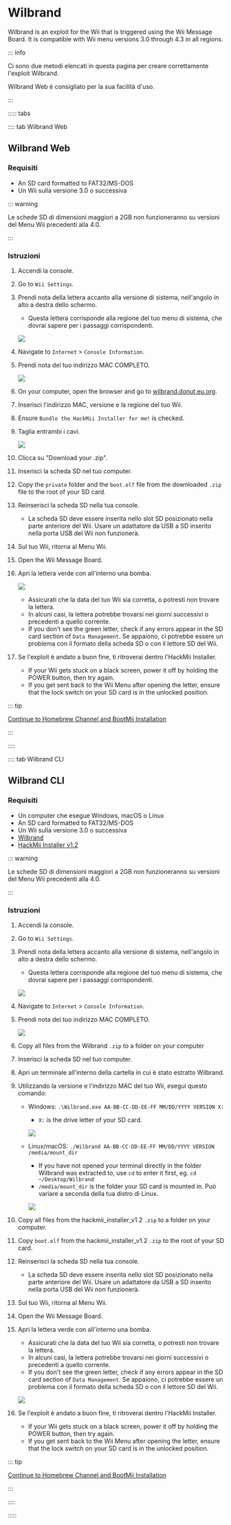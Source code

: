 # Wilbrand

Wilbrand is an exploit for the Wii that is triggered using the Wii Message Board. It is compatible with Wii menu versions 3.0 through 4.3 in all regions.

::: info

Ci sono due metodi elencati in questa pagina per creare correttamente l'exploit Wilbrand.

Wilbrand Web è consigliato per la sua facilità d'uso.

:::

::::: tabs

:::: tab Wilbrand Web

## Wilbrand Web

### Requisiti

- An SD card formatted to FAT32/MS-DOS
- Un Wii sulla versione 3.0 o successiva

::: warning

Le schede SD di dimensioni maggiori a 2GB non funzioneranno su versioni del Menu Wii precedenti alla 4.0.

:::

### Istruzioni

1. Accendi la console.

2. Go to `Wii Settings`.

3. Prendi nota della lettera accanto alla versione di sistema, nell'angolo in alto a destra dello schermo.

   - Questa lettera corrisponde alla regione del tuo menu di sistema, che dovrai sapere per i passaggi corrispondenti.

   ![](/images/wii/SystemMenuVersion.png)

4. Navigate to `Internet` > `Console Information`.

5. Prendi nota del tuo indirizzo MAC COMPLETO.

   ![](/images/wii/MacAddress.png)

6. On your computer, open the browser and go to [wilbrand.donut.eu.org](https://wilbrand.donut.eu.org/).

7. Inserisci l'indirizzo MAC, versione e la regione del tuo Wii.

8. Ensure `Bundle the HackMii Installer for me!` is checked.

9. Taglia entrambi i cavi.

   ![](/images/exploits/wilbrand/web.png)

10. Clicca su "Download your .zip".

11. Inserisci la scheda SD nel tuo computer.

12. Copy the `private` folder and the `boot.elf` file from the downloaded `.zip` file to the root of your SD card.

13. Reinserisci la scheda SD nella tua console.
    - La scheda SD deve essere inserita nello slot SD posizionato nella parte anteriore del Wii. Usare un adattatore da USB a SD inserito nella porta USB del Wii non funzionerà.

14. Sul tuo Wii, ritorna al Menu Wii.

15. Open the Wii Message Board.

16. Apri la lettera verde con all'interno una bomba.

    ![](/images/exploits/wilbrand/msgboard.png)

    - Assicurati che la data del tuo Wii sia corretta, o potresti non trovare la lettera.
    - In alcuni casi, la lettera potrebbe trovarsi nei giorni successivi o precedenti a quello corrente.
    - If you don't see the green letter, check if any errors appear in the SD card section of `Data Management`. Se appaiono, ci potrebbe essere un problema con il formato della scheda SD o con il lettore SD del Wii.

17. Se l'exploit è andato a buon fine, ti ritroverai dentro l'HackMii Installer.
    - If your Wii gets stuck on a black screen, power it off by holding the POWER button, then try again.
    - If you get sent back to the Wii Menu after opening the letter, ensure that the lock switch on your SD card is in the unlocked position.

::: tip

[Continue to Homebrew Channel and BootMii Installation](hbc)

:::

::::

:::: tab Wilbrand CLI

## Wilbrand CLI

### Requisiti

- Un computer che esegue Windows, macOS o Linux
- An SD card formatted to FAT32/MS-DOS
- Un Wii sulla versione 3.0 o successiva
- [Wilbrand](https://static.wiidatabase.de/Wilbrand.zip)
- [HackMii Installer v1.2](https://bootmii.org/download/)

::: warning

Le schede SD di dimensioni maggiori a 2GB non funzioneranno su versioni del Menu Wii precedenti alla 4.0.

:::

### Istruzioni

1. Accendi la console.

2. Go to `Wii Settings`.

3. Prendi nota della lettera accanto alla versione di sistema, nell'angolo in alto a destra dello schermo.

   - Questa lettera corrisponde alla regione del tuo menu di sistema, che dovrai sapere per i passaggi corrispondenti.

   ![](/images/wii/SystemMenuVersion.png)

4. Navigate to `Internet` > `Console Information`.

5. Prendi nota del tuo indirizzo MAC COMPLETO.

   ![](/images/wii/MacAddress.png)

6. Copy all files from the Wilbrand `.zip` to a folder on your computer

7. Inserisci la scheda SD nel tuo computer.

8. Apri un terminale all'interno della cartella in cui è stato estratto Wilbrand.

9. Utilizzando la versione e l'indirizzo MAC del tuo Wii, esegui questo comando:

   - Windows: `.\Wilbrand.exe AA-BB-CC-DD-EE-FF MM/DD/YYYY VERSION X:`

     - `X:` is the drive letter of your SD card.

     ![](/images/exploits/wilbrand/windows.png)

   - Linux/macOS: `./Wilbrand AA-BB-CC-DD-EE-FF MM/DD/YYYY VERSION /media/mount_dir`

     - If you have not opened your terminal directly in the folder Wilbrand was extracted to, use `cd` to enter it first, eg. `cd ~/Desktop/Wilbrand`
     - `/media/mount_dir` is the folder your SD card is mounted in. Può variare a seconda della tua distro di Linux.

     ![](/images/exploits/wilbrand/linux.png)

10. Copy all files from the hackmii_installer_v1.2 `.zip` to a folder on your computer.

11. Copy `boot.elf` from the hackmii_installer_v1.2 `.zip` to the root of your SD card.

12. Reinserisci la scheda SD nella tua console.
    - La scheda SD deve essere inserita nello slot SD posizionato nella parte anteriore del Wii. Usare un adattatore da USB a SD inserito nella porta USB del Wii non funzionerà.

13. Sul tuo Wii, ritorna al Menu Wii.

14. Open the Wii Message Board.

15. Apri la lettera verde con all'interno una bomba.

    - Assicurati che la data del tuo Wii sia corretta, o potresti non trovare la lettera.
    - In alcuni casi, la lettera potrebbe trovarsi nei giorni successivi o precedenti a quello corrente.
    - If you don't see the green letter, check if any errors appear in the SD card section of `Data Management`. Se appaiono, ci potrebbe essere un problema con il formato della scheda SD o con il lettore SD del Wii.

    ![](/images/exploits/wilbrand/msgboard.png)

16. Se l'exploit è andato a buon fine, ti ritroverai dentro l'HackMii Installer.
    - If your Wii gets stuck on a black screen, power it off by holding the POWER button, then try again.
    - If you get sent back to the Wii Menu after opening the letter, ensure that the lock switch on your SD card is in the unlocked position.

::: tip

[Continue to Homebrew Channel and BootMii Installation](hbc)

:::

::::

:::::
